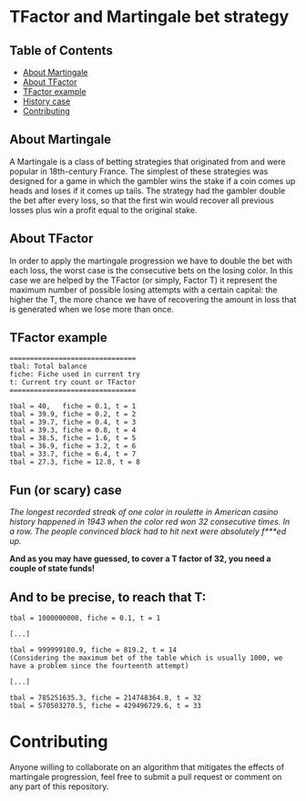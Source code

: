 # **TFactor and Martingale bet strategy** 

## Table of Contents

- [About Martingale](#about_martingale)
- [About TFactor](#about_tfactor)
- [TFactor example](#example)
- [History case](#case)
- [Contributing](#contributing)

## About Martingale <a name = "about_martingale"></a>

A Martingale is a class of betting strategies that originated from and were popular in 18th-century France. The simplest of these strategies was designed for a game in which the gambler wins the stake if a coin comes up heads and loses if it comes up tails. The strategy had the gambler double the bet after every loss, so that the first win would recover all previous losses plus win a profit equal to the original stake.

## About TFactor <a name = "about_tfactor"></a>

In order to apply the martingale progression we have to double the bet with each loss, the worst case is the consecutive bets on the losing color. In this case we are helped by the TFactor (or simply, Factor T) it represent the maximum number of possible losing attempts with a certain capital: the higher the T, the more chance we have of recovering the amount in loss that is generated when we lose more than once.

## TFactor example <a name = "example"></a>

```
===============================
tbal: Total balance
fiche: Fiche used in current try
t: Current try count or TFactor
===============================

tbal = 40,   fiche = 0.1, t = 1
tbal = 39.9, fiche = 0.2, t = 2
tbal = 39.7, fiche = 0.4, t = 3
tbal = 39.3, fiche = 0.8, t = 4
tbal = 38.5, fiche = 1.6, t = 5
tbal = 36.9, fiche = 3.2, t = 6
tbal = 33.7, fiche = 6.4, t = 7
tbal = 27.3, fiche = 12.8, t = 8
```

## Fun (or scary) case <a name = "case"></a>

_The longest recorded streak of one color in roulette in American casino history happened in 1943 when the color red won 32 consecutive times. In a row. The people convinced black had to hit next were absolutely f***ed up._

**And as you may have guessed, to cover a T factor of 32, you need a couple of state funds!**

## And to be precise, to reach that T:

```
tbal = 1000000000, fiche = 0.1, t = 1

[...]

tbal = 999999180.9, fiche = 819.2, t = 14
(Considering the maximum bet of the table which is usually 1000, we have a problem since the fourteenth attempt)

[...]

tbal = 785251635.3, fiche = 214748364.8, t = 32
tbal = 570503270.5, fiche = 429496729.6, t = 33
```


# Contributing <a name = "contributing"></a>

Anyone willing to collaborate on an algorithm that mitigates the effects of martingale progression, feel free to submit a pull request or comment on any part of this repository.